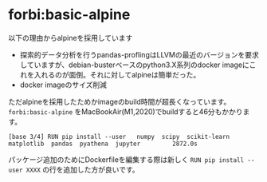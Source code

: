 # forbi:basic-alpine

以下の理由からalpineを採用しています

- 探索的データ分析を行うpandas-proflingはLLVMの最近のバージョンを要求していますが、debian-busterベースのpython3.X系列のdocker imageにこれを入れるのが面倒。それに対してalpineは簡単だった。
- docker imageのサイズ削減

ただalpineを採用したためかimageのbuild時間が超長くなっています。`forbi:basic-alpine` をMacBookAir(M1,2020)でbuildすると46分もかかります。
```
[base 3/4] RUN pip install --user   numpy  scipy  scikit-learn  matplotlib  pandas  pyathena  jupyter         2872.0s
```
パッケージ追加のためにDockerfileを編集する際は新しく `RUN pip install --user XXXX` の行を追加した方が良いです。

